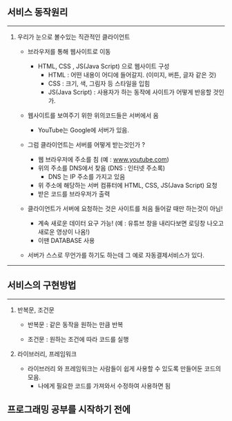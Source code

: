 ## 서비스 동작원리
---
1. 우리가 눈으로 볼수있는 직관적인 클라이언트
    - 브라우저를 통해 웹사이트로 이동
        - HTML, CSS , JS(Java Script) 으로 웹사이트 구성
            - HTML : 어떤 내용이 어디에 들어갈지. (이미지, 버튼, 글자 같은 것)
            - CSS : 크기, 색, 그림자 등 스타일을 입힘
            - JS(Java Script) : 사용자가 하는 동작에 사이트가 어떻게 반응할 것인가.
    
    - 웹사이트를 보여주기 위한 위의코드들은 서버에서 옴
        - YouTube는 Google에 서버가 있음.

    - 그럼 클라이언트는 서버를 어떻게 받는것인가 ?
        - 웹 브라우저에 주소를 침 (예 : www.youtube.com)
        - 위의 주소를 DNS에서 찾음 (DNS : 인터넷 주소록)
            - DNS 는 IP 주소를 가지고 있음
        - 위 주소에 해당하는 서버 컴퓨터에 HTML, CSS, JS(Java Script) 요청
        - 받은 코드를 브라우저가 출력
    
    - 클라이언트가 서버에 요청하는 것은 사이트를 처음 들어갈 때만 하는것이 아님!
        - 계속 새로운 데이터 요구 가능! (예 : 유튜브 창을 내리다보면 로딩창 나오고 새로운 영상이 나옴!)
        - 이땐 DATABASE 사용
    
    - 서버가 스스로 무언가를 하기도 하는데 그 예로 자동결제서비스가 있다.
---

## 서비스의 구현방법
---
1. 반복문, 조건문
    - 반복문 : 같은 동작을 원하는 만큼 반복

    - 조건문 : 원하는 조건에 따라 코드를 실행

2. 라이브러리, 프레임워크
    - 라이브러리 와 프레임워크는 사람들이 쉽게 사용할 수 있도록 만들어둔 코드의 모음.
        - 나에게 필요한 코드를 가져와서 수정하여 사용하면 됨

## 프로그래밍 공부를 시작하기 전에
